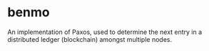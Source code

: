 # benmo
An implementation of Paxos, used to determine the next entry in a distributed ledger (blockchain) amongst multiple nodes.
